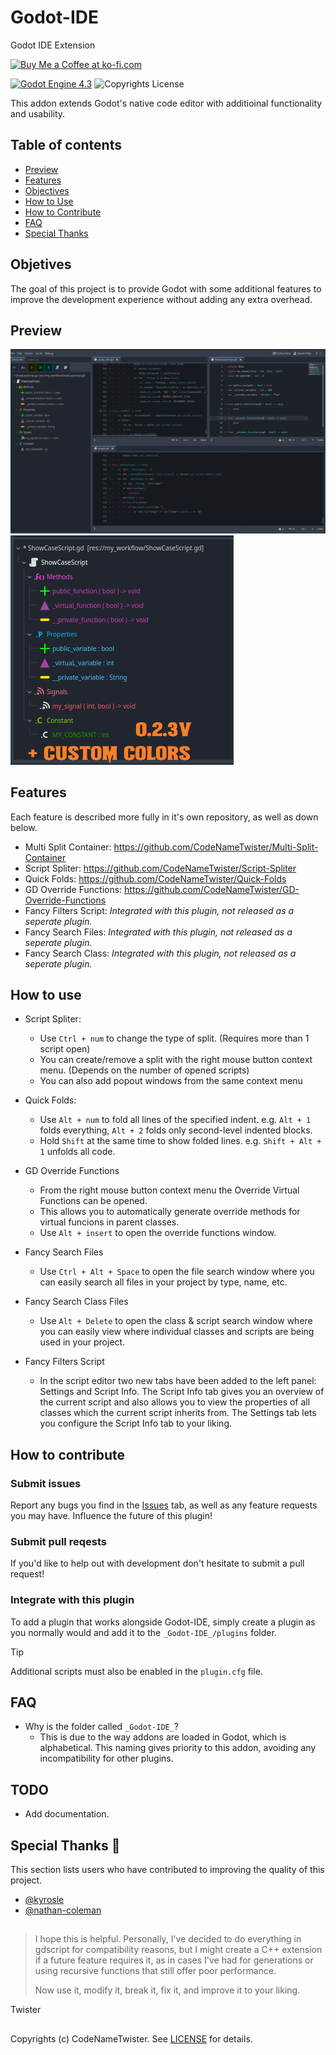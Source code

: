 # Godot-IDE
Godot IDE Extension

<a href='https://ko-fi.com/S6S11CPSR5' target='_blank'><img height='36' style='border:0px;height:36px;' src='https://storage.ko-fi.com/cdn/kofi4.png?v=6' border='0' alt='Buy Me a Coffee at ko-fi.com' /></a>

[![Godot Engine 4.3](https://img.shields.io/badge/Godot_Engine-4.x-blue)](https://godotengine.org/) ![Copyrights License](https://img.shields.io/badge/License-MIT-blue)

This addon extends Godot's native code editor with additioinal functionality and usability.

## Table of contents

- [Preview](#preview)
- [Features](#features)
- [Objectives](#objetives)
- [How to Use](#how-to-use)
- [How to Contribute](#how-to-contribute)
- [FAQ](#faq)
- [Special Thanks](#special-thanks-)

## Objetives
The goal of this project is to provide Godot with some additional features to improve the development experience without adding any extra overhead.

## Preview
![Preview0](images/preview0.png)
![Preview1](images/preview1.png)

## Features
Each feature is described more fully in it's own repository, as well as down below.

* Multi Split Container:
	https://github.com/CodeNameTwister/Multi-Split-Container
* Script Spliter:
	https://github.com/CodeNameTwister/Script-Spliter
* Quick Folds:
	https://github.com/CodeNameTwister/Quick-Folds
* GD Override Functions:
	https://github.com/CodeNameTwister/GD-Override-Functions
* Fancy Filters Script:
	*Integrated with this plugin, not released as a seperate plugin.*
* Fancy Search Files:
	*Integrated with this plugin, not released as a seperate plugin.*
* Fancy Search Class:
	*Integrated with this plugin, not released as a seperate plugin.*

## How to use

* Script Spliter:
	* Use `Ctrl + num` to change the type of split. (Requires more than 1 script open)
  	* You can create/remove a split with the right mouse button context menu. (Depends on the number of opened scripts)
  	* You can also add popout windows from the same context menu

* Quick Folds:
	* Use `Alt + num` to fold all lines of the specified indent. e.g. `Alt + 1` folds everything, `Alt + 2` folds only second-level indented blocks.
	* Hold `Shift` at the same time to show folded lines. e.g. `Shift + Alt + 1` unfolds all code.

* GD Override Functions
	* From the right mouse button context menu the Override Virtual Functions can be opened.
	* This allows you to automatically generate override methods for virtual funcions in parent classes.
	* Use `Alt + insert` to open the override functions window.

* Fancy Search Files
	* Use `Ctrl + Alt + Space` to open the file search window where you can easily search all files in your project by type, name, etc.

* Fancy Search Class Files
	* Use `Alt + Delete` to open the class & script search window where you can easily view where individual classes and scripts are being used in your project.

* Fancy Filters Script
	* In the script editor two new tabs have been added to the left panel: Settings and Script Info. The Script Info tab gives you an overview of the current script and also allows you to view the properties of all classes which the current script inherits from. The Settings tab lets you configure the Script Info tab to your liking.

## How to contribute

### Submit issues
Report any bugs you find in the [Issues](https://github.com/CodeNameTwister/Godot-IDE/issues) tab, as well as any feature requests you may have. Influence the future of this plugin!

### Submit pull reqests
If you'd like to help out with development don't hesitate to submit a pull request!

### Integrate with this plugin
To add a plugin that works alongside Godot-IDE, simply create a plugin as you normally would and add it to the `_Godot-IDE_/plugins` folder.

>[!TIP]
> Additional scripts must also be enabled in the `plugin.cfg` file.

## FAQ
* Why is the folder called `_Godot-IDE_`?
	* This is due to the way addons are loaded in Godot, which is alphabetical. This naming gives priority to this addon, avoiding any incompatibility for other plugins.

## TODO 
* Add documentation.

## Special Thanks 📜
This section lists users who have contributed to improving the quality of this project.

- [@kyrosle](https://github.com/kyrosle)
- [@nathan-coleman](https://github.com/nathan-coleman)

##
> I hope this is helpful. Personally, I've decided to do everything in gdscript for compatibility reasons, but I might create a C++ extension if a future feature requires it, as in cases I've had for generations or using recursive functions that still offer poor performance.
>
> Now use it, modify it, break it, fix it, and improve it to your liking.

Twister

##
Copyrights (c) CodeNameTwister. See [LICENSE](LICENSE) for details.

[godot engine]: https://godotengine.org/
